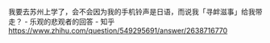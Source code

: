 我要去苏州上学了，会不会因为我的手机铃声是日语，而说我「寻衅滋事」给我带走？ - 乐观的悲观者的回答 - 知乎
https://www.zhihu.com/question/549295691/answer/2638716770
